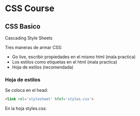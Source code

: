 # CSS Course

## CSS Basico

Cascading Style Sheets

Tres maneras de armar CSS:

 - Go live, escribir propiedades en el mismo html (mala practica)
 - Los estilos como etiquetas en el html (mala practica)
 - Hoja de estilos (recomendada)

### Hoja de estilos

Se coloca en el head:
````html
<link rel='stylesheet' hfef='styles.css'>
````

En la hoja styles.css:


<!--stackedit_data:
eyJoaXN0b3J5IjpbMzY3ODc4NTA3LC0xNDMwMzcyNDM4LC03OD
c3MTIwODcsLTE5ODg0MDIwNjMsLTE1MjgzMzc3ODVdfQ==
-->